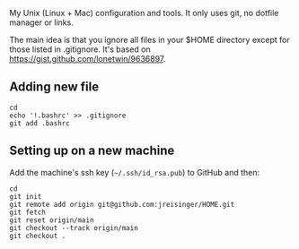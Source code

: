 My Unix (Linux + Mac) configuration and tools. It only uses git, no dotfile
manager or links.

The main idea is that you ignore all files in your $HOME directory except for
those listed in .gitignore. It's based on
https://gist.github.com/lonetwin/9636897.

## Adding new file

```
cd
echo '!.bashrc' >> .gitignore
git add .bashrc
```

## Setting up on a new machine

Add the machine's ssh key (`~/.ssh/id_rsa.pub`) to GitHub and then:

```
cd
git init
git remote add origin git@github.com:jreisinger/HOME.git
git fetch
git reset origin/main
git checkout --track origin/main
git checkout .
```